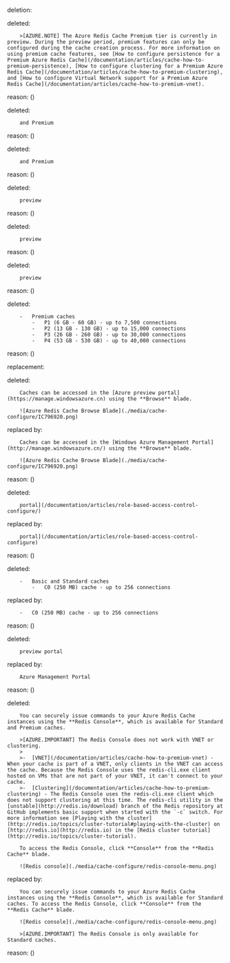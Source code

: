 deletion:

deleted:

		>[AZURE.NOTE] The Azure Redis Cache Premium tier is currently in preview. During the preview period, premium features can only be configured during the cache creation process. For more information on using premium cache features, see [How to configure persistence for a Premium Azure Redis Cache](/documentation/articles/cache-how-to-premium-persistence), [How to configure clustering for a Premium Azure Redis Cache](/documentation/articles/cache-how-to-premium-clustering), and [How to configure Virtual Network support for a Premium Azure Redis Cache](/documentation/articles/cache-how-to-premium-vnet).

reason: ()

deleted:

		and Premium

reason: ()

deleted:

		and Premium

reason: ()

deleted:

		preview

reason: ()

deleted:

		preview

reason: ()

deleted:

		preview

reason: ()

deleted:

		-	Premium caches
			-	P1 (6 GB - 60 GB) - up to 7,500 connections
			-	P2 (13 GB - 130 GB) - up to 15,000 connections
			-	P3 (26 GB - 260 GB) - up to 30,000 connections
			-	P4 (53 GB - 530 GB) - up to 40,000 connections

reason: ()

replacement:

deleted:

		Caches can be accessed in the [Azure preview portal](https://manage.windowsazure.cn) using the **Browse** blade.
		
		![Azure Redis Cache Browse Blade](./media/cache-configure/IC796920.png)

replaced by:

		Caches can be accessed in the [Windows Azure Management Portal](http://manage.windowsazure.cn/) using the **Browse** blade.
		
		![Azure Redis Cache Browse Blade](./media/cache-configure/IC796920.png)

reason: ()

deleted:

		portal](/documentation/articles/role-based-access-control-configure/)

replaced by:

		portal](/documentation/articles/role-based-access-control-configure)

reason: ()

deleted:

		-	Basic and Standard caches
			-	C0 (250 MB) cache - up to 256 connections

replaced by:

		-	C0 (250 MB) cache - up to 256 connections

reason: ()

deleted:

		preview portal

replaced by:

		Azure Management Portal

reason: ()

deleted:

		You can securely issue commands to your Azure Redis Cache instances using the **Redis Console**, which is available for Standard and Premium caches.
		
		>[AZURE.IMPORTANT] The Redis Console does not work with VNET or clustering. 
		>
		>-	[VNET](/documentation/articles/cache-how-to-premium-vnet) - When your cache is part of a VNET, only clients in the VNET can access the cache. Because the Redis Console uses the redis-cli.exe client hosted on VMs that are not part of your VNET, it can't connect to your cache.
		>-	[Clustering](/documentation/articles/cache-how-to-premium-clustering) - The Redis Console uses the redis-cli.exe client which does not support clustering at this time. The redis-cli utility in the [unstable](http://redis.io/download) branch of the Redis repository at GitHub implements basic support when started with the `-c` switch. For more information see [Playing with the cluster](http://redis.io/topics/cluster-tutorial#playing-with-the-cluster) on [http://redis.io](http://redis.io) in the [Redis cluster tutorial](http://redis.io/topics/cluster-tutorial).
		
		To access the Redis Console, click **Console** from the **Redis Cache** blade.
		
		![Redis console](./media/cache-configure/redis-console-menu.png)

replaced by:

		You can securely issue commands to your Azure Redis Cache instances using the **Redis Console**, which is available for Standard caches. To access the Redis Console, click **Console** from the **Redis Cache** blade.
		
		![Redis console](./media/cache-configure/redis-console-menu.png)
		
		>[AZURE.IMPORTANT] The Redis Console is only available for Standard caches.

reason: ()

